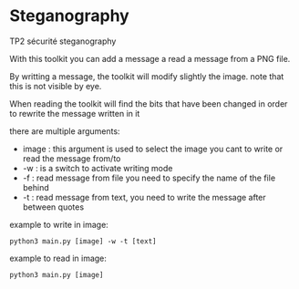 # Steganography
TP2 sécurité steganography

With this toolkit you can add a message a read a message from a PNG file.

By writting a message, the toolkit will modify slightly the image. 
note that this is not visible by eye.

When reading the toolkit will find the bits that have been changed in order to rewrite the message written in it

there are multiple arguments:

- image : this argument is used to select the image you cant to write or read the message from/to
- -w : is a switch to activate writing mode
- -f : read message from file you need to specify the name of the file behind
- -t : read message from text, you need to write the message after between quotes

example to write in image:

    python3 main.py [image] -w -t [text]

example to read in image:

    python3 main.py [image]
